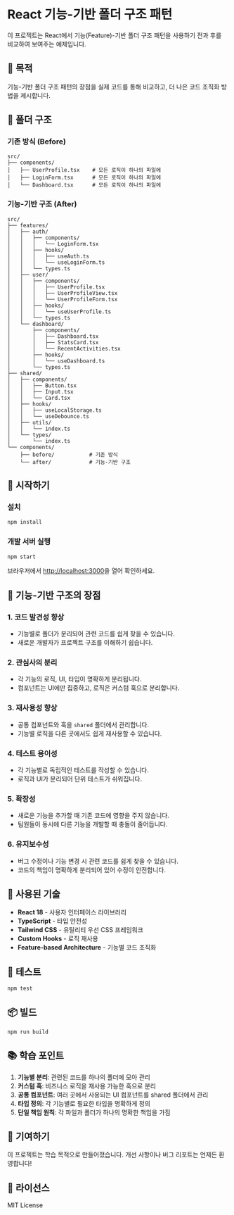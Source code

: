 # React 기능-기반 폴더 구조 패턴

이 프로젝트는 React에서 기능(Feature)-기반 폴더 구조 패턴을 사용하기 전과 후를 비교하여 보여주는 예제입니다.

## 🎯 목적

기능-기반 폴더 구조 패턴의 장점을 실제 코드를 통해 비교하고, 더 나은 코드 조직화 방법을 제시합니다.

## 📁 폴더 구조

### 기존 방식 (Before)
```
src/
├── components/
│   ├── UserProfile.tsx    # 모든 로직이 하나의 파일에
│   ├── LoginForm.tsx      # 모든 로직이 하나의 파일에
│   └── Dashboard.tsx      # 모든 로직이 하나의 파일에
```

### 기능-기반 구조 (After)
```
src/
├── features/
│   ├── auth/
│   │   ├── components/
│   │   │   └── LoginForm.tsx
│   │   ├── hooks/
│   │   │   ├── useAuth.ts
│   │   │   └── useLoginForm.ts
│   │   └── types.ts
│   ├── user/
│   │   ├── components/
│   │   │   ├── UserProfile.tsx
│   │   │   ├── UserProfileView.tsx
│   │   │   └── UserProfileForm.tsx
│   │   ├── hooks/
│   │   │   └── useUserProfile.ts
│   │   └── types.ts
│   └── dashboard/
│       ├── components/
│       │   ├── Dashboard.tsx
│       │   ├── StatsCard.tsx
│       │   └── RecentActivities.tsx
│       ├── hooks/
│       │   └── useDashboard.ts
│       └── types.ts
├── shared/
│   ├── components/
│   │   ├── Button.tsx
│   │   ├── Input.tsx
│   │   └── Card.tsx
│   ├── hooks/
│   │   ├── useLocalStorage.ts
│   │   └── useDebounce.ts
│   ├── utils/
│   │   └── index.ts
│   └── types/
│       └── index.ts
└── components/
    ├── before/           # 기존 방식
    └── after/            # 기능-기반 구조
```

## 🚀 시작하기

### 설치
```bash
npm install
```

### 개발 서버 실행
```bash
npm start
```

브라우저에서 [http://localhost:3000](http://localhost:3000)을 열어 확인하세요.

## 🔄 기능-기반 구조의 장점

### 1. **코드 발견성 향상**
- 기능별로 폴더가 분리되어 관련 코드를 쉽게 찾을 수 있습니다.
- 새로운 개발자가 프로젝트 구조를 이해하기 쉽습니다.

### 2. **관심사의 분리**
- 각 기능의 로직, UI, 타입이 명확하게 분리됩니다.
- 컴포넌트는 UI에만 집중하고, 로직은 커스텀 훅으로 분리합니다.

### 3. **재사용성 향상**
- 공통 컴포넌트와 훅을 `shared` 폴더에서 관리합니다.
- 기능별 로직을 다른 곳에서도 쉽게 재사용할 수 있습니다.

### 4. **테스트 용이성**
- 각 기능별로 독립적인 테스트를 작성할 수 있습니다.
- 로직과 UI가 분리되어 단위 테스트가 쉬워집니다.

### 5. **확장성**
- 새로운 기능을 추가할 때 기존 코드에 영향을 주지 않습니다.
- 팀원들이 동시에 다른 기능을 개발할 때 충돌이 줄어듭니다.

### 6. **유지보수성**
- 버그 수정이나 기능 변경 시 관련 코드를 쉽게 찾을 수 있습니다.
- 코드의 책임이 명확하게 분리되어 있어 수정이 안전합니다.

## 📝 사용된 기술

- **React 18** - 사용자 인터페이스 라이브러리
- **TypeScript** - 타입 안전성
- **Tailwind CSS** - 유틸리티 우선 CSS 프레임워크
- **Custom Hooks** - 로직 재사용
- **Feature-based Architecture** - 기능별 코드 조직화

## 🧪 테스트

```bash
npm test
```

## 📦 빌드

```bash
npm run build
```

## 📚 학습 포인트

1. **기능별 분리**: 관련된 코드를 하나의 폴더에 모아 관리
2. **커스텀 훅**: 비즈니스 로직을 재사용 가능한 훅으로 분리
3. **공통 컴포넌트**: 여러 곳에서 사용되는 UI 컴포넌트를 shared 폴더에서 관리
4. **타입 정의**: 각 기능별로 필요한 타입을 명확하게 정의
5. **단일 책임 원칙**: 각 파일과 폴더가 하나의 명확한 책임을 가짐

## 🤝 기여하기

이 프로젝트는 학습 목적으로 만들어졌습니다. 개선 사항이나 버그 리포트는 언제든 환영합니다!

## 📄 라이선스

MIT License
